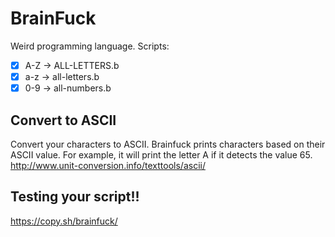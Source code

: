 # BrainFuck
Weird programming language. 
Scripts:
- [x] A-Z -> ALL-LETTERS.b
- [x] a-z -> all-letters.b
- [x] 0-9 -> all-numbers.b

## Convert to ASCII
Convert your characters to ASCII. Brainfuck prints characters based on their ASCII value.
For example, it will print the letter A if it detects the value 65.
<br>
http://www.unit-conversion.info/texttools/ascii/

## Testing your script!!
https://copy.sh/brainfuck/
